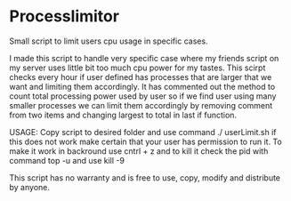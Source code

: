 # Processlimitor
Small script to limit users cpu usage in specific cases. 

I made this script to handle very specific case where my friends script on my server uses little bit too much cpu power for my tastes. This scirpt checks every hour if user defined has processes that are larger that we want and limiting them accordingly. It has commented out the method to count total processing power used by user so if we find user using many smaller processes we can limit them accordingly by removing comment from two items and changing largest to total in last if function.

USAGE: 
Copy script to desired folder and use command
./ userLimit.sh <username> <maxprecentage>
if this does not work make certain that your user has permission to run it. 
To make it work in backround use cntrl + z
and to kill it check the pid with command
top -u <yourusername> 
and use
kill -9 <PID>


This script has no warranty and is free to use, copy, modify and distribute by anyone.
